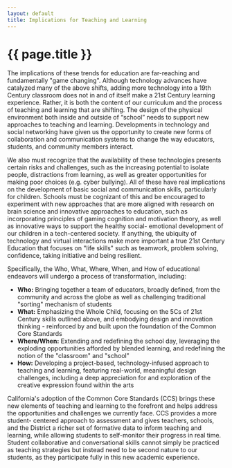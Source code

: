 ```yaml
---
layout: default
title: Implications for Teaching and Learning
---
```


{{ page.title }}
================

The implications of these trends for education are far-reaching and fundamentally 
"game changing".  Although technology advances have catalyzed many of the 
above shifts, adding more technology into a 19th Century classroom does not in 
and of itself make a 21st Century learning experience.  Rather, it is both the 
content of our curriculum and the process of teaching and learning that are 
shifting.  The design of the physical environment both inside and outside of 
“school” needs to support new approaches to teaching and learning. 
Developments in technology and social networking have given us the opportunity 
to create new forms of collaboration and communication systems to change the 
way educators, students, and community members interact.

We also must recognize that the availability of these technologies presents 
certain risks and challenges, such as the increasing potential to isolate people,
distractions from learning, as well as greater opportunities for making poor 
choices (e.g. cyber bullying). All of these have real implications on the 
development of basic social and communication skills, particularly for children. 
Schools must be cognizant of this and be encouraged to experiment with new 
approaches that are more aligned with research on brain science and innovative 
approaches to education, such as incorporating principles of gaming cognition 
and motivation theory, as well as innovative ways to support the healthy social-
emotional development of our children in a tech-centered society.  If anything, 
the ubiquity of technology and virtual interactions make more important a true 
21st Century Education that focuses on "life skills" such as teamwork, problem 
solving, confidence, taking initiative and being resilient.

Specifically, the Who, What, Where, When, and How of educational endeavors
will undergo a process of transformation, including:

* **Who:** Bringing together a team of educators, broadly defined, from the 
community and across the globe as well as challenging traditional 
"sorting" mechanism of students
* **What:** Emphasizing the Whole Child, focusing on the 5Cs of 21st Century 
skills outlined above, and embodying design and innovation thinking -
reinforced by and built upon the foundation of the Common Core 
Standards
* **Where/When:** Extending and redefining the school day, leveraging the 
exploding opportunities afforded by blended learning, and redefining the 
notion of the "classroom" and "school"
* **How:** Developing a project-based, technology-infused approach to 
teaching and learning, featuring real-world, meaningful design challenges, 
including a deep appreciation for and exploration of the creative 
expression found within the arts 

California's adoption of the Common Core Standards (CCS) brings these new 
elements of teaching and learning to the forefront and helps address the 
opportunities and challenges we currently face. CCS provides a more student-
centered approach to assessment and gives teachers, schools, and the District a 
richer set of formative data to inform teaching and learning, while allowing 
students to self-monitor their progress in real time.  Student collaborative and 
conversational skills cannot simply be practiced as teaching strategies but 
instead need to be second nature to our students, as they participate fully in this 
new academic experience.
